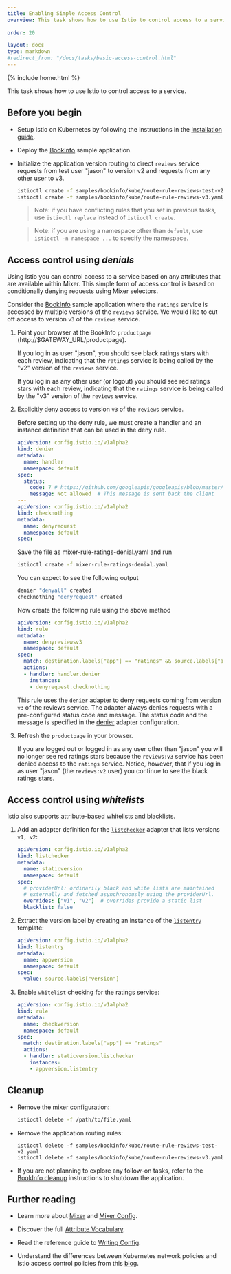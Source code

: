 ```yaml
---
title: Enabling Simple Access Control
overview: This task shows how to use Istio to control access to a service.
          
order: 20

layout: docs
type: markdown
#redirect_from: "/docs/tasks/basic-access-control.html"
---
```

{% include home.html %}

This task shows how to use Istio to control access to a service.

## Before you begin

* Setup Istio on Kubernetes by following the instructions in the
  [Installation guide]({{home}}/docs/setup/kubernetes/).

* Deploy the [BookInfo]({{home}}/docs/guides/bookinfo.html) sample application.

* Initialize the application version routing to direct `reviews` service requests from
  test user "jason" to version v2 and requests from any other user to v3.

  ```bash
  istioctl create -f samples/bookinfo/kube/route-rule-reviews-test-v2.yaml
  istioctl create -f samples/bookinfo/kube/route-rule-reviews-v3.yaml
  ```
  
  > Note: if you have conflicting rules that you set in previous tasks,
    use `istioctl replace` instead of `istioctl create`.

  > Note: if you are using a namespace other than `default`,
    use `istioctl -n namespace ...` to specify the namespace.

## Access control using _denials_ 

Using Istio you can control access to a service based on any attributes that are available within Mixer.
This simple form of access control is based on conditionally denying requests using Mixer selectors.

Consider the [BookInfo]({{home}}/docs/guides/bookinfo.html) sample application where the `ratings` service is accessed by multiple versions
of the `reviews` service. We would like to cut off access to version `v3` of the `reviews` service.

1. Point your browser at the BookInfo `productpage` (http://$GATEWAY_URL/productpage). 

   If you log in as user "jason", you should see black ratings stars with each review,
   indicating that the `ratings` service is being called by the "v2" version of the `reviews` service.
   
   If you log in as any other user (or logout) you should see red ratings stars with each review,
   indicating that the `ratings` service is being called by the "v3" version of the `reviews` service.

1. Explicitly deny access to version `v3` of the `reviews` service.

   Before setting up the deny rule, we must create a handler and an instance definition that can be used in the deny rule.
   ```yaml
   apiVersion: config.istio.io/v1alpha2
   kind: denier
   metadata:
     name: handler
     namespace: default
   spec:
     status:
       code: 7 # https://github.com/googleapis/googleapis/blob/master/google/rpc/code.proto
       message: Not allowed  # This message is sent back the client
   ---
   apiVersion: config.istio.io/v1alpha2
   kind: checknothing
   metadata:
     name: denyrequest
     namespace: default
   spec:
   ```
   Save the file as mixer-rule-ratings-denial.yaml and run
   ```bash
   istioctl create -f mixer-rule-ratings-denial.yaml
   ```
   You can expect to see the following output
   ```bash
   denier "denyall" created
   checknothing "denyrequest" created
   ```

   Now create the following rule using the above method
   ```yaml
   apiVersion: config.istio.io/v1alpha2
   kind: rule
   metadata:
     name: denyreviewsv3
     namespace: default
   spec:
     match: destination.labels["app"] == "ratings" && source.labels["app"]=="reviews" && source.labels["version"] == "v3"
     actions:
     - handler: handler.denier
       instances:
       - denyrequest.checknothing
   ```

   This rule uses the `denier` adapter to deny requests coming from version `v3` of the reviews service.
   The adapter always denies requests with a pre-configured status code and message.
   The status code and the message is specified in the [denier]({{home}}/docs/reference/config/mixer/adapters/denier.html)
   adapter configuration.
  
1. Refresh the `productpage` in your browser.

   If you are logged out or logged in as any user other than "jason" you will no longer see red ratings stars because
   the `reviews:v3` service has been denied access to the `ratings` service.
   Notice, however, that if you log in as user "jason" (the `reviews:v2` user) you continue to see
   the black ratings stars.

## Access control using _whitelists_ 

Istio also supports attribute-based whitelists and blacklists.

1. Add an adapter definition for the [`listchecker`]({{home}}/docs/reference/config/mixer/adapters/list.html)
   adapter that lists versions `v1, v2`:

   ```yaml
   apiVersion: config.istio.io/v1alpha2
   kind: listchecker
   metadata:
     name: staticversion
     namespace: default
   spec:
     # providerUrl: ordinarily black and white lists are maintained
     # externally and fetched asynchronously using the providerUrl.
     overrides: ["v1", "v2"]  # overrides provide a static list
     blacklist: false
   ```

2. Extract the version label by creating an instance of the [`listentry`]({{home}}/docs/reference/config/mixer/template/listentry.html) template:

   ```yaml
   apiVersion: config.istio.io/v1alpha2
   kind: listentry
   metadata:
     name: appversion
     namespace: default
   spec:
     value: source.labels["version"]
   ```

3. Enable `whitelist` checking for the ratings service:

   ```yaml
   apiVersion: config.istio.io/v1alpha2
   kind: rule
   metadata:
     name: checkversion
     namespace: default
   spec:
     match: destination.labels["app"] == "ratings"
     actions:
     - handler: staticversion.listchecker
       instances:
       - appversion.listentry
   ```

## Cleanup

* Remove the mixer configuration:

  ```bash
  istioctl delete -f /path/to/file.yaml
  ```

* Remove the application routing rules:

  ```
  istioctl delete -f samples/bookinfo/kube/route-rule-reviews-test-v2.yaml
  istioctl delete -f samples/bookinfo/kube/route-rule-reviews-v3.yaml
  ```

* If you are not planning to explore any follow-on tasks, refer to the
  [BookInfo cleanup]({{home}}/docs/guides/bookinfo.html#cleanup) instructions
  to shutdown the application.

## Further reading

* Learn more about [Mixer]({{home}}/docs/concepts/policy-and-control/mixer.html) and [Mixer Config]({{home}}/docs/concepts/policy-and-control/mixer-config.html).

* Discover the full [Attribute Vocabulary]({{home}}/docs/reference/config/mixer/attribute-vocabulary.html).

* Read the reference guide to [Writing Config]({{home}}/docs/reference/writing-config.html).

* Understand the differences between Kubernetes network policies and Istio
  access control policies from this
  [blog]({{home}}/blog/using-network-policy-in-concert-with-istio.html).
